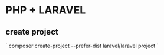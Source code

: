 # PHP + LARAVEL
## create project
´
composer create-project --prefer-dist laravel/laravel project
´
